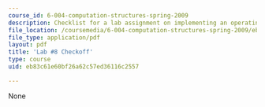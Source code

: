 ```yaml
---
course_id: 6-004-computation-structures-spring-2009
description: Checklist for a lab assignment on implementing an operating system.
file_location: /coursemedia/6-004-computation-structures-spring-2009/eb83c61e60bf26a62c57ed36116c2557_MIT6_004s09_lab08_writeup.pdf
file_type: application/pdf
layout: pdf
title: 'Lab #8 Checkoff'
type: course
uid: eb83c61e60bf26a62c57ed36116c2557

---
```

None